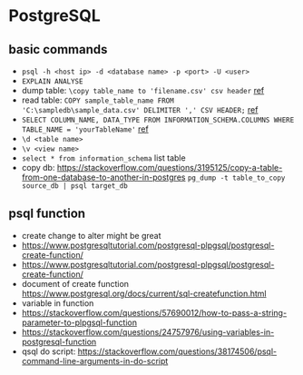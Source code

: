 # PostgreSQL

## basic commands
 - `psql -h <host ip> -d <database name> -p <port> -U <user>`
 - `EXPLAIN ANALYSE`
 - dump table: `\copy table_name to 'filename.csv' csv header` 
 [ref](https://serverfault.com/questions/393260/how-to-dump-a-part-of-a-table-from-postgresql)
 - read table: `COPY sample_table_name FROM 'C:\sampledb\sample_data.csv' DELIMITER ',' CSV HEADER;`
 [ref](https://www.postgresqltutorial.com/import-csv-file-into-posgresql-table/)
 - `SELECT COLUMN_NAME, DATA_TYPE FROM INFORMATION_SCHEMA.COLUMNS WHERE TABLE_NAME = 'yourTableName'`
 [ref](https://stackoverflow.com/questions/13405572/sql-statement-to-get-column-type)
 - `\d <table name>`
 - `\v <view name>`
 - `select * from information_schema` list table
 - copy db: https://stackoverflow.com/questions/3195125/copy-a-table-from-one-database-to-another-in-postgres
   `pg_dump -t table_to_copy source_db | psql target_db`
## psql function
 - create change to alter might be great
 - https://www.postgresqltutorial.com/postgresql-plpgsql/postgresql-create-function/
 - https://www.postgresqltutorial.com/postgresql-plpgsql/postgresql-create-function/
 - document of create function https://www.postgresql.org/docs/current/sql-createfunction.html
 - variable in function
 - https://stackoverflow.com/questions/57690012/how-to-pass-a-string-parameter-to-plpgsql-function
 - https://stackoverflow.com/questions/24757976/using-variables-in-postgresql-function
 - qsql do script: https://stackoverflow.com/questions/38174506/psql-command-line-arguments-in-do-script
